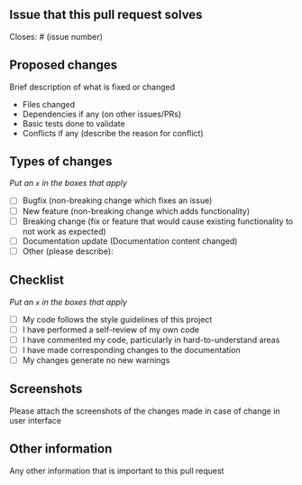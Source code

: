 <!-- 
The title of the pull request should be of this format <Title_of_Issue>_resolved 
The PR should be raised only after making all changes relevant to the issue (all commits)
-->

## Issue that this pull request solves

 Closes: # (issue number)

## Proposed changes

Brief description of what is fixed or changed
- Files changed
- Dependencies if any (on other issues/PRs)
- Basic tests done to validate
- Conflicts if any (describe the reason for conflict)

## Types of changes

_Put an `x` in the boxes that apply_

- [ ] Bugfix (non-breaking change which fixes an issue)
- [ ] New feature (non-breaking change which adds functionality)
- [ ] Breaking change (fix or feature that would cause existing functionality to not work as expected)
- [ ] Documentation update (Documentation content changed)
- [ ] Other (please describe): 

## Checklist

_Put an `x` in the boxes that apply_

- [ ] My code follows the style guidelines of this project
- [ ] I have performed a self-review of my own code
- [ ] I have commented my code, particularly in hard-to-understand areas
- [ ] I have made corresponding changes to the documentation
- [ ] My changes generate no new warnings

## Screenshots

Please attach the screenshots of the changes made in case of change in user interface

## Other information

Any other information that is important to this pull request

<!-- <tag mentor/project admin> to review and merge -->
